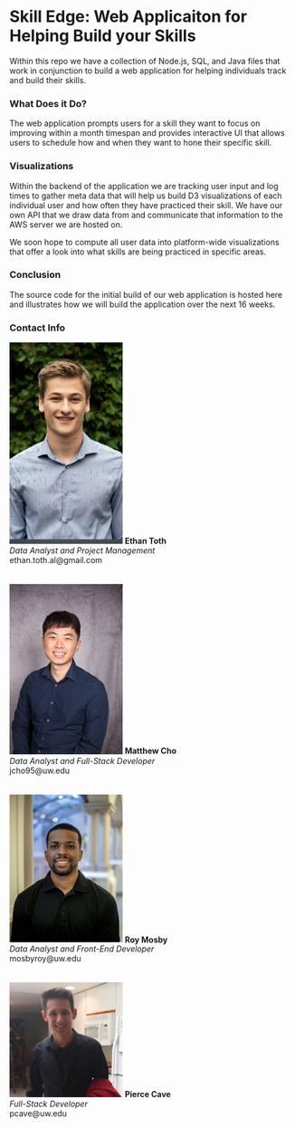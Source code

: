 # Skill Edge: Web Applicaiton for Helping Build your Skills

Within this repo we have a collection of Node.js, SQL, and Java files that work
in conjunction to build a web application for helping individuals track and
build their skills.

### What Does it Do?

The web application prompts users for a skill they want to focus on improving
within a month timespan and provides interactive UI that allows users to schedule
how and when they want to hone their specific skill.

### Visualizations

Within the backend of the application we are tracking user input and log times
to gather meta data that will help us build D3 visualizations of each individual
user and how often they have practiced their skill. We have our own API that
we draw data from and communicate that information to the AWS server we are
hosted on.

We soon hope to compute all user data into platform-wide visualizations that
offer a look into what skills are being practiced in specific areas.

### Conclusion

The source code for the initial build of our web application is hosted here
and illustrates how we will build the application over the next 16 weeks. 

### Contact Info

<!-- ![Ethan](/assets/ethan.PNG) -->
<img src="/assets/ethan.PNG" alt="Ethan" width="200px"/>
<b>Ethan Toth</b><br/>
<i>Data Analyst and Project Management</i><br/>
ethan.toth.al@gmail.com<br/><br/><br/>

<!-- ![Matthew](/assets/matthew.JPG) -->
<img src="/assets/matthew.JPG" alt="Matthew" width="200px"/>
<b>Matthew Cho</b><br/>
<i>Data Analyst and Full-Stack Developer</i><br/>
jcho95@uw.edu<br/><br/><br/>

<!-- ![Roy](/assets/roy.jpg) -->
<img src="/assets/roy.jpg" alt="Roy" width="200px"/>
<b>Roy Mosby</b><br/>
<i>Data Analyst and Front-End Developer</i><br/>
mosbyroy@uw.edu<br/><br/><br/>

<!-- ![Pierce](/assets/pierce.png) -->
<img src="/assets/pierce.png" alt="Pierce" width="200px"/>
<b>Pierce Cave</b><br/>
<i>Full-Stack Developer</i><br/>
pcave@uw.edu<br/><br/><br/>